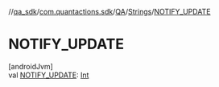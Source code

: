 //[qa_sdk](../../../../index.md)/[com.quantactions.sdk](../../index.md)/[QA](../index.md)/[Strings](index.md)/[NOTIFY_UPDATE](-n-o-t-i-f-y_-u-p-d-a-t-e.md)

# NOTIFY_UPDATE

[androidJvm]\
val [NOTIFY_UPDATE](-n-o-t-i-f-y_-u-p-d-a-t-e.md): [Int](https://kotlinlang.org/api/latest/jvm/stdlib/kotlin/-int/index.html)
